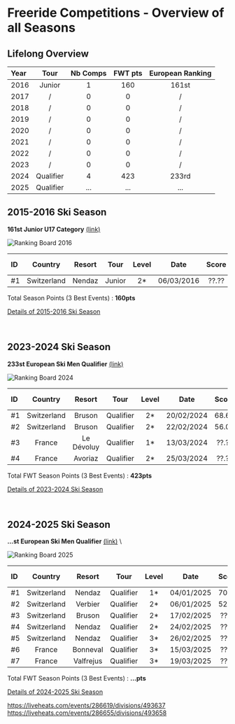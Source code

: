 # Freeride Competitions - Overview of all Seasons
## Lifelong Overview
| Year |    Tour   | Nb Comps | FWT pts | European Ranking |
| :--  |    :---:  |  :---:   | :---:   |     :---:        |
| 2016 |    Junior |    1     |   160   |      161st       |
| 2017 |      /    |    0     |   0     |       /          |
| 2018 |      /    |    0     |   0     |       /          |
| 2019 |      /    |    0     |   0     |       /          |
| 2020 |      /    |    0     |   0     |       /          |
| 2021 |      /    |    0     |   0     |       /          |
| 2022 |      /    |    0     |   0     |       /          |
| 2023 |      /    |    0     |   0     |       /          |
| 2024 | Qualifier |    4     |   423   |      233rd       | 
| 2025 | Qualifier |   ...    |   ...   |      ...         | 

## 2015-2016 Ski Season
**161st Junior U17 Category** [(link)](https://www.freerideworldtour.com/junior/rankings/ski-men/?region=europe-asia-oceania&season=2016)

![Ranking Board 2016](./2016-season/season-ranking.png)

| ID  | Country     | Resort | Tour  | Level |  Date      | Score  | Podium | FWT pts |
| :-- | :---:	    | :---:  | :---: | :---: |  :---:     | :---:  | :---:  | :---:   |
| #1  | Switzerland | Nendaz | Junior| 2*    | 06/03/2016 | ??.??  | 11/55  | 160     |

Total Season Points (3 Best Events) : **160pts**			    

[Details of 2015-2016 Ski Season](./2016-season/README.md) 
 
<br>


## 2023-2024 Ski Season
**233st European Ski Men Qualifier** [(link)](https://www.freerideworldtour.com/qualifier/rankings/ski-men/?region=europe-asia-oceania&season=2024)

![Ranking Board 2024](./2024-season/season-ranking.png)

| ID  | Country     | Resort | Tour      | Level |  Date      | Score | Podium | FWT pts |
| :-- | :---:	    | :---:  | :---:     | :---: |  :---:     | :---: | :---:  | :---:   |
| #1  | Switzerland | Bruson | Qualifier | 2*    | 20/02/2024 | 68.67 | 10/44  | 167     |
| #2  | Switzerland | Bruson | Qualifier | 2*    | 22/02/2024 | 56.00 | 25/53  | 106     |
| #3  | France  | Le Dévoluy | Qualifier | 1*    | 13/03/2024 | ??.?? | 4/21   | 150     |
| #4  | France     | Avoriaz | Qualifier | 2*    | 25/03/2024 | ??.?? | 28/52  | 100     |

Total FWT Season Points (3 Best Events) : **423pts**			    

[Details of 2023-2024 Ski Season](./2024-season/README.md) 

<br>

## 2024-2025 Ski Season
**...st European Ski Men Qualifier** [(link)](https://www.freerideworldtour.com/qualifier/rankings/ski-men/?season=2025&region=europe-asia-oceania) \

![Ranking Board 2025](./2025-season/season-ranking.png)

| ID  | Country     | Resort   | Tour      | Level |  Date      | Score | Podium | FWT pts |
| :-- | :---:	    | :---:    | :---:     | :---: |  :---:     | :---: | :---:  | :---:   |
| #1  | Switzerland | Nendaz   | Qualifier | 1*    | 04/01/2025 | 70.33 | 3/22   | 185     |
| #2  | Switzerland | Verbier  | Qualifier | 2*    | 06/01/2025 | 52.00 | 34/47  | 90      |
| #3  | Switzerland | Bruson   | Qualifier | 2*    | 17/02/2025 | ??.?? | ??/??  | ?     |
| #4  | Switzerland | Nendaz   | Qualifier | 2*    | 24/02/2025 | ??.?? | ??/??  | ?     |
| #5  | Switzerland | Nendaz   | Qualifier | 3*    | 26/02/2025 | ??.?? | ??/??  | ?     |
| #6  | France      | Bonneval | Qualifier | 3*    | 15/03/2025 | ??.?? | ??/??  | ?     |
| #7  | France      | Valfrejus| Qualifier | 3*    | 19/03/2025 | ??.?? | ??/??  | ?     |

Total FWT Season Points (3 Best Events) : **...pts**			    

[Details of 2024-2025 Ski Season](./2025-season/README.md) 


https://liveheats.com/events/286619/divisions/493637
https://liveheats.com/events/286655/divisions/493658


<br>



